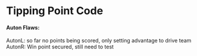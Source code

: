 # Tipping Point Code

#### Auton Flaws:
AutonL: so far no points being scored, only setting advantage to drive team
AutonR: Win point secured, still need to test
